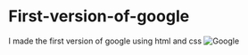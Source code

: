 # First-version-of-google
I made the first version of google using html and css
![Google](https://github.com/merts3n/First-version-of-google/assets/71355887/ed593320-f450-45ee-b212-ce47482b5075)
